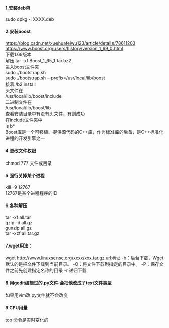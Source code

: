 #### 1.安装deb包
sudo dpkg -i XXXX.deb


#### 2.安装boost
https://blog.csdn.net/xuehuafeiwu123/article/details/78611203  
https://www.boost.org/users/history/version_1_69_0.html  
下载1.69版本  
解压 tar -xf Boost_1_65_1.tar.bz2  
进入boost文件夹  
sudo ./bootstrap.sh  
sudo ./bootstrap.sh --prefix=/usr/local/lib/boost  
接着./b2 install  
头文件在  
/usr/local/lib/boost/include  
二进制文件在  
/usr/local/lib/boost/lib  
查看安装目录中有没有头文件，有则成功  
在include文件夹中  
ls b*  
Boost库是一个可移植、提供源代码的C++库，作为标准库的后备，是C++标准化进程的开发引擎之一  

#### 4.更改文件权限
chmod 777  文件或目录  

#### 5.强行关掉某个进程  
kill -9 12767  
12767是某个进程程序的ID  

#### 6.各种解压  
tar -xf all.tar  
gzip -d all.gz  
gunzip all.gz  
tar -xzf all.tar.gz  



#### 7.wget用法：  
wget http://www.linuxsense.org/xxxx/xxx.tar.gz url地址
-b：后台下载，Wget默认的是把文件下载到当前目录。
-O：将文件下载到指定的目录中。
-P：保存文件之前先创建指定名称的目录
-r 递归下载


#### 8.用gedit编辑过的.py文件 会把他改成了text文件类型
如果用vim改.py文件就不会改变

#### 9.CPU用量
top  命令是实时变化的  




